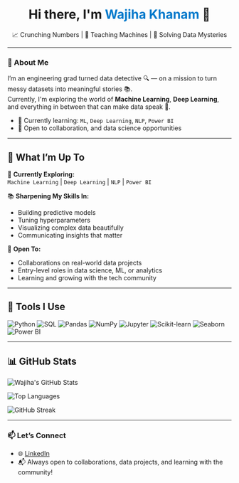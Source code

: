 <!-- Banner-style Introduction -->
<h1 align="center">Hi there, I'm <span style="color:#007acc;">Wajiha Khanam</span> 👋</h1>
<p align="center">
  📈 Crunching Numbers | 🤖 Teaching Machines | 🎯 Solving Data Mysteries  


---

### 🌟 About Me

I’m an engineering grad turned data detective 🔍 — on a mission to turn messy datasets into meaningful stories 📚.  
Currently, I'm exploring the world of **Machine Learning**, **Deep Learning**, and everything in between that can make data speak 🚀.

- 🌱 Currently learning: `ML`, `Deep Learning`, `NLP`, `Power BI`
- 🤝 Open to collaboration, and data science opportunities

---

## 🧠 What I’m Up To

🌱 **Currently Exploring:**  
`Machine Learning` | `Deep Learning` | `NLP` | `Power BI`

📚 **Sharpening My Skills In:**  
- Building predictive models  
- Tuning hyperparameters  
- Visualizing complex data beautifully  
- Communicating insights that matter  

🤝 **Open To:**  
- Collaborations on real-world data projects  
- Entry-level roles in data science, ML, or analytics  
- Learning and growing with the tech community

---

## 🧰 Tools I Use

![Python](https://img.shields.io/badge/-Python-3776AB?logo=python&logoColor=white&style=flat)
![SQL](https://img.shields.io/badge/-SQL-4479A1?logo=mysql&logoColor=white&style=flat)
![Pandas](https://img.shields.io/badge/-Pandas-150458?logo=pandas&logoColor=white&style=flat)
![NumPy](https://img.shields.io/badge/-NumPy-013243?logo=numpy&logoColor=white&style=flat)
![Jupyter](https://img.shields.io/badge/-Jupyter-F37626?logo=jupyter&logoColor=white&style=flat)
![Scikit-learn](https://img.shields.io/badge/-Scikit--learn-F7931E?logo=scikit-learn&logoColor=white&style=flat)
![Seaborn](https://img.shields.io/badge/-Seaborn-4B8BBE?logo=python&logoColor=white&style=flat)
![Power BI](https://img.shields.io/badge/-Power%20BI-F2C811?logo=powerbi&logoColor=white&style=flat)

---

## 📊 GitHub Stats

![Wajiha's GitHub Stats](https://github-readme-stats.vercel.app/api?username=wajiha-khanam&show_icons=true&theme=radical)

![Top Languages](https://github-readme-stats.vercel.app/api/top-langs/?username=wajiha-khanam&layout=compact&hide=html,c++,c&theme=vision-friendly-dark)

![GitHub Streak](https://github-readme-streak-stats.herokuapp.com/?user=wajiha-khanam&theme=monokai)

---

### 📫 Let’s Connect

- 🌐 [LinkedIn](https://www.linkedin.com/in/wajiha-khanam)
- 📬 Always open to collaborations, data projects, and learning with the community!


